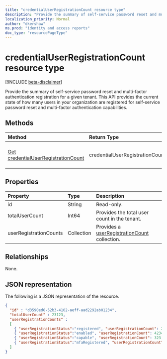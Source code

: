 ```yaml
---
title: "credentialUserRegistrationCount resource type"
description: "Provide the summary of self-service password reset and multi-factor authentication registration for a given tenant."
localization_priority: Normal
author: "dkershaw"
ms.prod: "identity and access reports"
doc_type: "resourcePageType"
---
```


# credentialUserRegistrationCount resource type

[!INCLUDE [beta-disclaimer](../../includes/beta-disclaimer.md)]

Provide the summary of self-service password reset and multi-factor authentication registration for a given tenant. This API provides the current state of how many users in your organization are registered for self-service password reset and multi-factor authentication capabilities.

## Methods

| Method       | Return Type | Description |
|:-------------|:------------|:------------|
| [Get credentialUserRegistrationCount](../api/reportroot-getcredentialuserregistrationcount.md) | credentialUserRegistrationCount | Read properties and relationships of a credentialUserRegistrationCount object. |

## Properties

| Property     | Type        | Description |
|:-------------|:------------|:------------|
| id | String | Read-only. |
| totalUserCount | Int64 | Provides the total user count in the tenant. |
| userRegistrationCounts | Collection | Provides a [userRegistrationCount](userregistrationcount.md) collection. |

## Relationships

None.

## JSON representation

The following is a JSON representation of the resource.

<!-- {
  "blockType": "resource",
  "optionalProperties": [

  ],
  "@odata.type": "microsoft.graph.credentialUserRegistrationCount",
  "baseType": "",
  "keyProperty": "id"
}-->

```json
{
  "id" : "d3590ed6-52b3-4102-aeff-aad2292ab01234",
  "totalUserCount" : 23123,
  "userRegistrationCounts" :
  [
    { "userRegistrationStatus":"registered", "userRegistrationCount": 23423 },
    { "userRegistrationStatus":"enabled", "userRegistrationCount": 4234 },
    { "userRegistrationStatus":"capable", "userRegistrationCount": 323 },
    { "userRegistrationStatus":"mfaRegistered", "userRegistrationCount": 33 }
  ]
}
```

<!-- uuid: 16cd6b66-4b1a-43a1-adaf-3a886856ed98
2019-02-04 14:57:30 UTC -->
<!-- {
  "type": "#page.annotation",
  "description": "credentialUserRegistrationCount resource",
  "keywords": "",
  "section": "documentation",
  "tocPath": ""
}-->